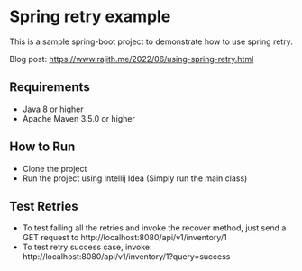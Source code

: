 # Spring retry example

This is a sample spring-boot project to demonstrate how to use spring retry.

Blog post: https://www.rajith.me/2022/06/using-spring-retry.html

## Requirements

* Java 8 or higher
* Apache Maven 3.5.0 or higher

## How to Run

- Clone the project
- Run the project using Intellij Idea (Simply run the main class)

## Test Retries

- To test failing all the retries and invoke the recover method, just send a GET request to
  http://localhost:8080/api/v1/inventory/1
- To test retry success case, invoke: http://localhost:8080/api/v1/inventory/1?query=success